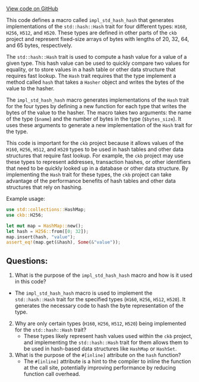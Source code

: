 [View code on GitHub](https://github.com/nervosnetwork/ckb/blob/develop/util/fixed-hash/core/src/std_hash.rs)

This code defines a macro called `impl_std_hash_hash` that generates implementations of the `std::hash::Hash` trait for four different types: `H160`, `H256`, `H512`, and `H520`. These types are defined in other parts of the `ckb` project and represent fixed-size arrays of bytes with lengths of 20, 32, 64, and 65 bytes, respectively.

The `std::hash::Hash` trait is used to compute a hash value for a value of a given type. This hash value can be used to quickly compare two values for equality, or to store values in a hash table or other data structure that requires fast lookup. The `Hash` trait requires that the type implement a method called `hash` that takes a `Hasher` object and writes the bytes of the value to the hasher.

The `impl_std_hash_hash` macro generates implementations of the `Hash` trait for the four types by defining a new function for each type that writes the bytes of the value to the hasher. The macro takes two arguments: the name of the type (`$name`) and the number of bytes in the type (`$bytes_size`). It uses these arguments to generate a new implementation of the `Hash` trait for the type.

This code is important for the `ckb` project because it allows values of the `H160`, `H256`, `H512`, and `H520` types to be used in hash tables and other data structures that require fast lookup. For example, the `ckb` project may use these types to represent addresses, transaction hashes, or other identifiers that need to be quickly looked up in a database or other data structure. By implementing the `Hash` trait for these types, the `ckb` project can take advantage of the performance benefits of hash tables and other data structures that rely on hashing.

Example usage:

```rust
use std::collections::HashMap;
use ckb::H256;

let mut map = HashMap::new();
let hash = H256::from([0; 32]);
map.insert(hash, "value");
assert_eq!(map.get(&hash), Some(&"value"));
```
## Questions:
 1. What is the purpose of the `impl_std_hash_hash` macro and how is it used in this code?
   - The `impl_std_hash_hash` macro is used to implement the `std::hash::Hash` trait for the specified types (`H160`, `H256`, `H512`, `H520`). It generates the necessary code to hash the byte representation of the type.
2. Why are only certain types (`H160`, `H256`, `H512`, `H520`) being implemented for the `std::hash::Hash` trait?
   - These types likely represent hash values used within the `ckb` project, and implementing the `std::hash::Hash` trait for them allows them to be used in hash-based data structures like `HashMap` or `HashSet`.
3. What is the purpose of the `#[inline]` attribute on the `hash` function?
   - The `#[inline]` attribute is a hint to the compiler to inline the function at the call site, potentially improving performance by reducing function call overhead.
